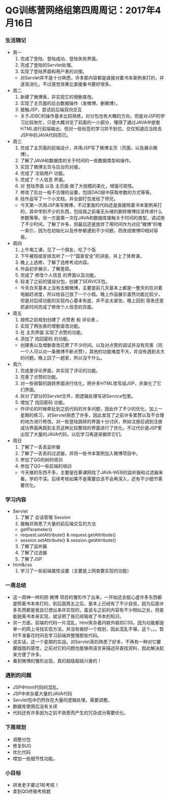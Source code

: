 # QG训练营网络组第四周周记：2017年4月16日

### 生活随记 
+ 周一
    1. 完成了登陆、登陆成功、登陆失败界面。
    2. 完成了登陆的Servlet处理。
    3. 实现了登陆界面和用户表的对接。
    + 对Servlet并不是十分熟悉，许多那内容都是直接对着书本案例来打的，并逐渐消化，不过感觉效果比直接看书要好很多。
+ 周二
    1. 新建了微博表，并实现它的增删查改。
    2. 实现了主页面的后台数据操作（发微博，删微博）。
    3. 接触JSP，尝试前后端双向交互
    + 关于JDBC的操作基本比较熟练，对分包也有大概的方向，但是对JSP的学习比较匆忙，只是大概浏览了前面的一小部分，懂得了通过JAVA中嵌套HTML进行前端输出，但对一些标签的学习并不到位，仅仅知道应当除去JSP中的JAVA代码而已。
+ 周三
    1. 完成了主页面的前端设计，并用JSP写了微博主页（页面，以及展示微博）。
    2. 了解了JAVA和数据库的关于时间的一些数据类型和操作。
    2. 实现了微博主页与后台的对接。
    3. 完成了 注销用户 功能。
    3. 完成了 个人信息 界面。
    4. 对 登陆界面 以及 主页面 做了大规模的美化，增强可观性。
    5. 修改了后台一些不合理的设置，包括DAO层中获取参数的方式等等。
    6. 给作品写了一个小文档，并全部打包发给了师兄。
    + 今天第一次用JSP来写微博，不过里面的代码还是直接照着书本案例来打的，其中学到不少的东西，包括我之前毫无头绪的删除微博应该传递什么参数等等。另一方面第一次在JAVA和数据库接触关于时间的类型，调试用了不少时间，了解了许多，但最后还是放弃了用时间作为对应“微博”的唯一索引，因为在初始化以及传参都遇到不少问题，而改成微博ID相对容易。
+ 周四
    1. 上午电工课，见了一个朋友，吃了个饭
    2. 下午被班级安排去听了一个“国家安全”的讲座，并上了体育课。
    3. 晚上上选修，了解了选修考试内容。
    4. 作品初步展示，了解差距。
    5. 完成了 修改个人信息 的界面以及功能。
    6. 较准了之前的错误分包，创建了SERVICE包。
    + 今天白天基本上没有去做微博，主要是前几天基本上都是一整天的在对着电脑赶进度，所以给自己放了一个小假。晚上作品展示虽然功能比较少，但是对后续功能的实现内心基本有底，并不会太紧张。晚上回到 宿舍还是抓紧时间完成了修改个人信息的页面。
+ 周五
    1. 按照之前规划创建了 点赞表 和 评论表 。
    2. 实现了两张表的增删查改功能。
    3. 在 主页界面 实现了点赞的功能。
    4. 添加了 找回密码 的功能。
    + 创建表以及增删查改花费了不少时间。以及对点赞的调试并没有完善（同一个人可以对一条微博不断点赞），其他的功能难度不大，并没有遇到太大的问题。晚上回了一趟家，所以没干什么。
+ 周六
    1. 完成里评论界面，并实现了评论的功能。
    2. 完善了点赞的功能。
    3. 对一些弱智的跳转界面进行优化，把许多HTML改写成JSP，并美化了它们界面。
    4. 拆分了部分的Servlet文件，把逻辑处理写进Service包里。
    5. 增加了 找回密码 功能。
    + 作评论的时候牵扯到之前代码的许多问题，因此作了不少的优化，加上一星期的练习，对Servlet熟悉了许多，因此发现了之前许多累赘以及不合理的地方进行修改。对一些登陆跳转的界面十分讨厌，例如注册后调到注册成功界面再跳到主页这种比较繁琐的界面进行了优化。不过代价是JSP里出现了大量的JAVA代码，以后学习再逐渐摒弃它们。
+ 周日
    1. 了解了一丢丢监听器
    2. 了解了一丢丢的过滤器，并将一些书本案例加入微博项目中。
    3. 参加了QG的树的培训
    4. 参加了QG一些前端的培训
    + 今天做的东西不多，主要是在慕课网找了JAVA-WEB的监听器和过滤器来看，学的不深。后续考核如果不是需要应该不会再深入，还有不少细节需要优化。

### 学习内容
+ Servlet
    1. 了解了 会话管理 Session
    2. 接触并熟悉了大量的前后端交互的方法
    + getParameter()
    + request.setAttribute() & request.getAttribute()
    + session.setAttribute() & session.getAttribute()
    3. 了解了监听器
    4. 了解了过滤器
    5. 了解了JSP
+ html&css
    1. 学习了一些前端属性设置（主要是上网查要实现的功能）

### 一周总结
+ 这一周神一样的把 微博 项目的雏形作了出来，一开始还会挺心虚许多东西都是照着书本来打的，到后面周五之后，基本上已经有了不少自信，因为后面许多东西都是我自已想出来并实现的，虽说与之前的内容有不少相似之处，但是能脱离书本来实现，就证明了我已经吸收了书本的知识。
+ 另一方面，前端的代码一片混乱，html夹杂着内联外联的CSS，因为功能都是单一的网上寻找实现方法，并没有做好一个规划，因此混乱不堪，这个。。。暂时不准备花时间去学习前端并整理那些代码。
+ 说实话，这一个星期的实战，对Servlet真的熟悉了好多，不再有一种对它朦朦胧胧的感觉，之前对它的问题也能够用语言来描述并查找资料，因此解决起来方便了许多。
+ 看到微博的雏形出现，真的超级超级兴奋的！

### 遇到的问题
+ JSP中html代码的混乱。
+ JSP中夹杂着大量的JAVA代码
+ Servlet包中仍然存在大量的逻辑处理，需要调整。
+ 数据库使用后没有关闭
+ 代码还有许多因为之前不熟悉而产生的冗杂成分需要优化。

### 下周规划
+ 调整分包
+ 修复BUG
+ 优化代码
+ 增加一些细节性功能。

### 小目标
+ 研发老子要过1轮考核！
+ 拿到QG终极考核题